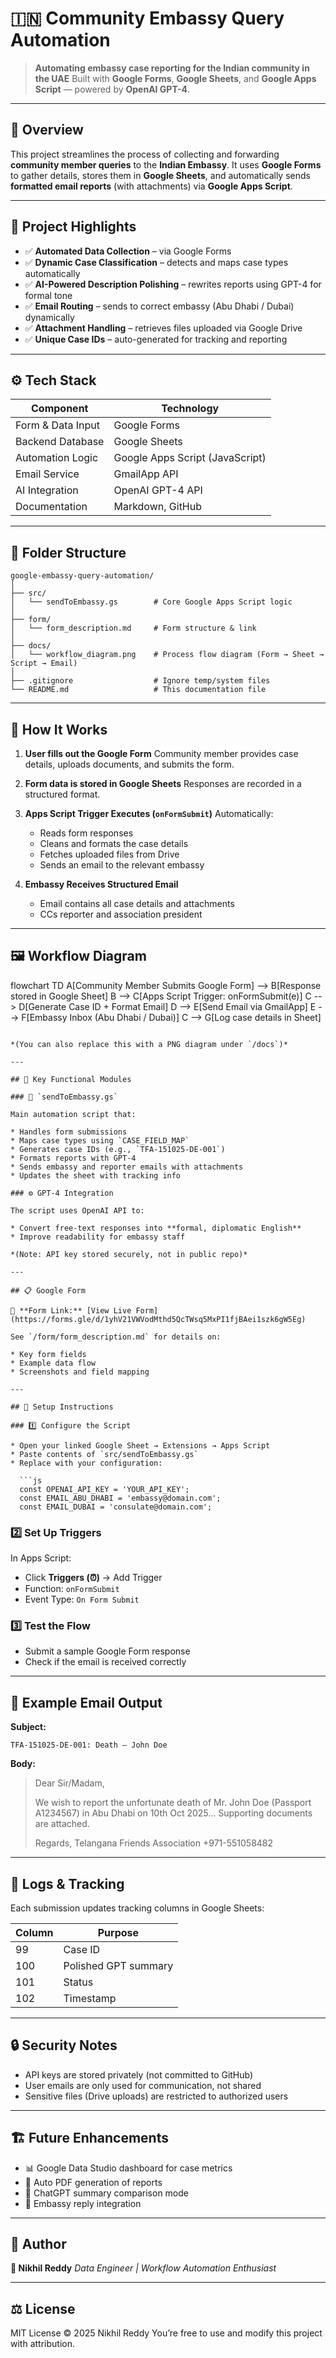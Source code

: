 # 🇮🇳 Community Embassy Query Automation

> **Automating embassy case reporting for the Indian community in the UAE**
> Built with **Google Forms**, **Google Sheets**, and **Google Apps Script** — powered by **OpenAI GPT-4**.

---

## 🧠 Overview

This project streamlines the process of collecting and forwarding **community member queries** to the **Indian Embassy**.
It uses **Google Forms** to gather details, stores them in **Google Sheets**, and automatically sends **formatted email reports** (with attachments) via **Google Apps Script**.

---

## 🚀 Project Highlights

* ✅ **Automated Data Collection** – via Google Forms
* ✅ **Dynamic Case Classification** – detects and maps case types automatically
* ✅ **AI-Powered Description Polishing** – rewrites reports using GPT-4 for formal tone
* ✅ **Email Routing** – sends to correct embassy (Abu Dhabi / Dubai) dynamically
* ✅ **Attachment Handling** – retrieves files uploaded via Google Drive
* ✅ **Unique Case IDs** – auto-generated for tracking and reporting

---

## ⚙️ Tech Stack

| Component         | Technology                      |
| ----------------- | ------------------------------- |
| Form & Data Input | Google Forms                    |
| Backend Database  | Google Sheets                   |
| Automation Logic  | Google Apps Script (JavaScript) |
| Email Service     | GmailApp API                    |
| AI Integration    | OpenAI GPT-4 API                |
| Documentation     | Markdown, GitHub                |

---

## 📂 Folder Structure

```
google-embassy-query-automation/
│
├── src/
│   └── sendToEmbassy.gs        # Core Google Apps Script logic
│
├── form/
│   └── form_description.md     # Form structure & link
│
├── docs/
│   └── workflow_diagram.png    # Process flow diagram (Form → Sheet → Script → Email)
│
├── .gitignore                  # Ignore temp/system files
└── README.md                   # This documentation file
```

---

## 🧩 How It Works

1. **User fills out the Google Form**
   Community member provides case details, uploads documents, and submits the form.

2. **Form data is stored in Google Sheets**
   Responses are recorded in a structured format.

3. **Apps Script Trigger Executes (`onFormSubmit`)**
   Automatically:

   * Reads form responses
   * Cleans and formats the case details
   * Fetches uploaded files from Drive
   * Sends an email to the relevant embassy

4. **Embassy Receives Structured Email**

   * Email contains all case details and attachments
   * CCs reporter and association president

---

## 🖼️ Workflow Diagram

flowchart TD
  A[Community Member Submits Google Form] --> B[Response stored in Google Sheet]
  B --> C[Apps Script Trigger: onFormSubmit(e)]
  C --> D[Generate Case ID + Format Email]
  D --> E[Send Email via GmailApp]
  E --> F[Embassy Inbox (Abu Dhabi / Dubai)]
  C --> G[Log case details in Sheet]
```

*(You can also replace this with a PNG diagram under `/docs`)*

---

## 🧠 Key Functional Modules

### 🧩 `sendToEmbassy.gs`

Main automation script that:

* Handles form submissions
* Maps case types using `CASE_FIELD_MAP`
* Generates case IDs (e.g., `TFA-151025-DE-001`)
* Formats reports with GPT-4
* Sends embassy and reporter emails with attachments
* Updates the sheet with tracking info

### ⚙️ GPT-4 Integration

The script uses OpenAI API to:

* Convert free-text responses into **formal, diplomatic English**
* Improve readability for embassy staff

*(Note: API key stored securely, not in public repo)*

---

## 📋 Google Form

📍 **Form Link:** [View Live Form](https://forms.gle/d/1yhV21VWVodMthd5QcTWsq5MxPI1fjBAei1szk6gW5Eg)

See `/form/form_description.md` for details on:

* Key form fields
* Example data flow
* Screenshots and field mapping

---

## 🔑 Setup Instructions

### 1️⃣ Configure the Script

* Open your linked Google Sheet → Extensions → Apps Script
* Paste contents of `src/sendToEmbassy.gs`
* Replace with your configuration:

  ```js
  const OPENAI_API_KEY = 'YOUR_API_KEY';
  const EMAIL_ABU_DHABI = 'embassy@domain.com';
  const EMAIL_DUBAI = 'consulate@domain.com';
  ```

### 2️⃣ Set Up Triggers

In Apps Script:

* Click **Triggers (⏰)** → Add Trigger
* Function: `onFormSubmit`
* Event Type: `On Form Submit`

### 3️⃣ Test the Flow

* Submit a sample Google Form response
* Check if the email is received correctly

---

## 🧪 Example Email Output

**Subject:**

```
TFA-151025-DE-001: Death – John Doe
```

**Body:**

> Dear Sir/Madam,
>
> We wish to report the unfortunate death of Mr. John Doe (Passport A1234567) in Abu Dhabi on 10th Oct 2025...
> Supporting documents are attached.
>
> Regards,
> Telangana Friends Association
> +971-551058482

---

## 🧾 Logs & Tracking

Each submission updates tracking columns in Google Sheets:

| Column | Purpose              |
| ------ | -------------------- |
| 99     | Case ID              |
| 100    | Polished GPT summary |
| 101    | Status               |
| 102    | Timestamp            |

---

## 🔒 Security Notes

* API keys are stored privately (not committed to GitHub)
* User emails are only used for communication, not shared
* Sensitive files (Drive uploads) are restricted to authorized users

---

## 🏗️ Future Enhancements

* 📊 Google Data Studio dashboard for case metrics
* 🧾 Auto PDF generation of reports
* 🧠 ChatGPT summary comparison mode
* 📨 Embassy reply integration

---

## 🪪 Author

**👤 Nikhil Reddy**
*Data Engineer | Workflow Automation Enthusiast*


---

## ⚖️ License

MIT License © 2025 Nikhil Reddy
You’re free to use and modify this project with attribution.
